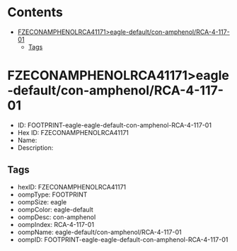



Contents
========

* [FZECONAMPHENOLRCA41171>eagle-default/con-amphenol/RCA-4-117-01](#fzeconamphenolrca41171eagle-defaultcon-amphenolrca-4-117-01)
	* [Tags](#tags)

# FZECONAMPHENOLRCA41171>eagle-default/con-amphenol/RCA-4-117-01

- ID: FOOTPRINT-eagle-eagle-default-con-amphenol-RCA-4-117-01
- Hex ID: FZECONAMPHENOLRCA41171
- Name: 
- Description: 

## Tags

- hexID: FZECONAMPHENOLRCA41171
- oompType: FOOTPRINT
- oompSize: eagle
- oompColor: eagle-default
- oompDesc: con-amphenol
- oompIndex: RCA-4-117-01
- oompName: eagle-default/con-amphenol/RCA-4-117-01
- oompID: FOOTPRINT-eagle-eagle-default-con-amphenol-RCA-4-117-01
